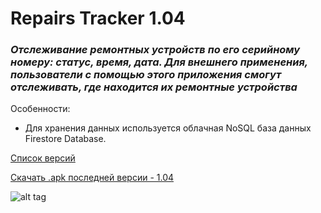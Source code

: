 # Repairs Tracker 1.04
### <i>Отслеживание ремонтных устройств по его серийному номеру: статус, время, дата. Для внешнего применения, пользователи с помощью этого приложения смогут отслеживать, где находится их ремонтные устройства</i> 

Особенности:
- Для хранения данных используется облачная NoSQL база данных Firestore Database. 

[Список версий](./VERSION.md)

[Скачать .apk последней версии - 1.04](./RepairsTracker-v1.04.apk)

![alt tag](fon3.png)
